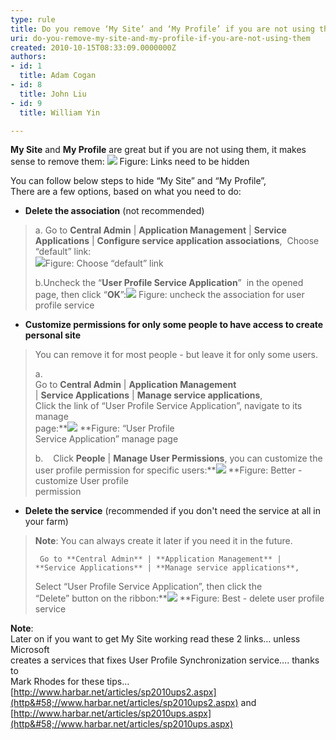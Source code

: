 ```yaml
---
type: rule
title: Do you remove ‘My Site’ and ‘My Profile’ if you are not using them?
uri: do-you-remove-my-site-and-my-profile-if-you-are-not-using-them
created: 2010-10-15T08:33:09.0000000Z
authors:
- id: 1
  title: Adam Cogan
- id: 8
  title: John Liu
- id: 9
  title: William Yin

---
```



**My Site** and **My Profile** are great but if you are not using them, it makes sense to remove them:
![](/Standards/SoftwareDevelopment/RulesToBetterSharePoint/PublishingImages/LinksNeedToBeRemove.png) Figure: Links need to be hidden

You can follow below steps to hide “My Site” and “My Profile”,
<br>There are a few options, based on what you need to do:


- **Delete the association** (not recommended)<br>    

> a. Go to **Central Admin**     | **Application Management** | **Service Applications**     | **Configure service application associations**, 
>      Choose “default” link:     
> ![](/Standards/SoftwareDevelopment/RulesToBetterSharePoint/PublishingImages/RemoveAssociation.png)Figure: Choose “default” link
> 
> b.Uncheck the “**User Profile Service Application**”  in the     opened page, then click “**OK**”:![](/Standards/SoftwareDevelopment/RulesToBetterSharePoint/PublishingImages/RemoveAssociation2.png)
> Figure: uncheck the association for user<br>    profile service
- **Customize permissions for only some people to have access to create personal site**

> You can remove it for most people - but leave it for only some users.
> 
> a.   <br>    Go to **Central Admin** | **Application Management**<br>    | **Service Applications** | **Manage service applications**,
> <br>    Click the link of “User Profile Service Application”, navigate to its manage<br>    page:**![](/Standards/SoftwareDevelopment/RulesToBetterSharePoint/PublishingImages/UserProfileServiceManagePage.png)
> **Figure: “User Profile<br>    Service Application” manage page
> 
> b.    Click     **People** | **Manage User Permissions**, you can     customize the user profile permission for specific users:**![](/Standards/SoftwareDevelopment/RulesToBetterSharePoint/PublishingImages/CustomUserProfileServicePermission.png)
> **Figure: Better - customize User profile<br>    permission
- **Delete the service** (recommended if you don't need the service at all in your farm)<br>    

> **Note**: You can always create it later if you need it in the     future.
> 
>      Go to **Central Admin** | **Application Management** |     **Service Applications** | **Manage service applications**,
> 
> Select “User Profile Service Application”, then click the<br>    “Delete” button on the ribbon:**![](/Standards/SoftwareDevelopment/RulesToBetterSharePoint/PublishingImages/DeleteUserProfileService.png)
> **Figure: Best - delete user profile<br>    service


**Note**:<br>    Later on if you want to get My Site working read these 2 links… unless Microsoft<br>    creates a services that fixes User Profile Synchronization service…. thanks to<br>    Mark Rhodes for these tips…
[http://www.harbar.net/articles/sp2010ups2.aspx](http&#58;//www.harbar.net/articles/sp2010ups2.aspx)    and [http://www.harbar.net/articles/sp2010ups.aspx](http&#58;//www.harbar.net/articles/sp2010ups.aspx)




